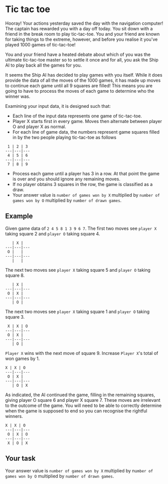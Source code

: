 # Tic tac toe
Hooray! Your actions yesterday saved the day with the navigation computer! The captain has rewarded you with a day off today. You sit down with a friend in the break room to play tic-tac-toe. You and your friend are known for taking things to the extreme, however, and before you realise it you've played 1000 games of tic-tac-toe!

You and your friend have a heated debate about which of you was the ultimate tic-tac-toe master so to settle it once and for all, you ask the Ship AI to play back all the games for you.

It seems the Ship AI has decided to play games with you itself. While it does provide the data of all the moves of the 1000 games, it has made up moves to continue each game until all 9 squares are filled! This means you are going to have to process the moves of each game to determine who the winner was.

Examining your input data, it is designed such that:

- Each line of the input data represents one game of tic-tac-toe.
- Player X starts first in every game. Moves then alternate between player O and player X as normal.
- For each line of game data, the numbers represent game squares filled in by the two people playing tic-tac-toe as follows

```
 1 | 2 | 3
---|---|---
 4 | 5 | 6
---|---|---
 7 | 8 | 9
```
- Process each game until a player has 3 in a row. At that point the game is over and you should ignore any remaining moves.
- If no player obtains 3 squares in the row, the game is classified as a draw.
- Your answer value is `number of games won by X` multiplied by `number of games won by O` multiplied by `number of drawn games`.
## Example
Given game data of `2 4 5 8 1 3 9 6 7`.
The first two moves see `player X` taking square 2 and `player O` taking square 4.
```
   | X |  
---|---|---
 O |   |  
---|---|---
   |   |  
```
The next two moves see `player X` taking square 5 and `player O` taking square 8.
```
   | X |  
---|---|---
 O | X |  
---|---|---
   | O |  
```
The next two moves see `player X` taking square 1 and `player O` taking square 3.
```
 X | X | O
---|---|---
 O | X |  
---|---|---
   | O |  
```
`Player X` wins with the next move of square 9. Increase `Player X`'s total of won games by 1.
```
X | X | O
---|---|---
 O | X |  
---|---|---
   | O | X
```
As indicated, the AI continued the game, filling in the remaining squares, giving player O square 6 and player X square 7. These moves are irrelevant to the outcome of the game. You will need to be able to correctly determine when the game is supposed to end so you can recognise the rightful winners.
```
X | X | O
---|---|---
 O | X | O
---|---|---
 X | O | X
```
## Your task
Your answer value is `number of games won by X` multiplied by nu`mber of games won by O` multiplied by `number of drawn games`.
